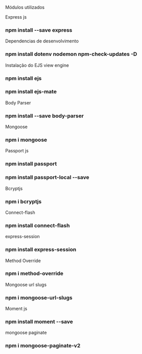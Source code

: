 Módulos utilizados

Express js

### npm install --save express

Dependencias de desenvolvimento

### npm install dotenv nodemon npm-check-updates -D

Instalação do EJS view engine

### npm install ejs

### npm install ejs-mate

Body Parser

### npm install --save body-parser

Mongoose

### npm i mongoose

Passport js

### npm install passport

### npm install passport-local --save

Bcryptjs

### npm i bcryptjs

Connect-flash

### npm install connect-flash

express-session

### npm install express-session

Method Override

### npm i method-override

Mongoose url slugs

### npm i mongoose-url-slugs

Moment js

### npm install moment --save

mongoose paginate

### npm i mongoose-paginate-v2
